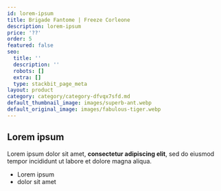 ```yaml
---
id: lorem-ipsum
title: Brigade Fantome | Freeze Corleone
description: lorem-ipsum
price: '??'
order: 5
featured: false
seo:
  title: ''
  description: ''
  robots: []
  extra: []
  type: stackbit_page_meta
layout: product
category: category/category-dfvqx7sfd.md
default_thumbnail_image: images/superb-ant.webp
default_original_image: images/fabulous-tiger.webp
---
```

## Lorem ipsum

Lorem ipsum dolor sit amet, **consectetur adipiscing elit**, sed do eiusmod tempor incididunt ut labore et dolore magna aliqua.

- Lorem ipsum
- dolor sit amet